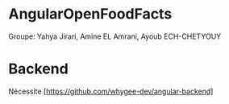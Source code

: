 # AngularOpenFoodFacts

Groupe: Yahya Jirari, Amine EL Amrani, Ayoub ECH-CHETYOUY

# Backend

Nécessite [https://github.com/whygee-dev/angular-backend]
